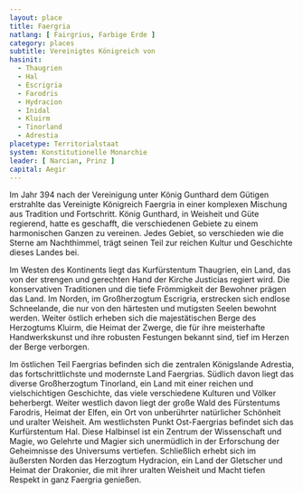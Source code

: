 ```yaml
---
layout: place
title: Faergria
natlang: [ Fairgrius, Farbige Erde ]
category: places
subtitle: Vereinigtes Königreich von
hasinit:
  - Thaugrien
  - Hal
  - Escrigria
  - Farodris
  - Hydracion
  - Inidal
  - Kluirm
  - Tinorland
  - Adrestia
placetype: Territorialstaat
system: Konstitutionelle Monarchie
leader: [ Narcian, Prinz ]
capital: Aegir
---
```


Im Jahr 394 nach der Vereinigung unter König Gunthard dem Gütigen erstrahlte das Vereinigte Königreich Faergria in einer
komplexen Mischung aus Tradition und Fortschritt. König Gunthard, in Weisheit und Güte regierend, hatte es geschafft,
die verschiedenen Gebiete zu einem harmonischen Ganzen zu vereinen. Jedes Gebiet, so verschieden wie die Sterne am
Nachthimmel, trägt seinen Teil zur reichen Kultur und Geschichte dieses Landes bei.

Im Westen des Kontinents liegt das Kurfürstentum Thaugrien, ein Land, das von der strengen und gerechten Hand der Kirche
Justicias regiert wird. Die konservativen Traditionen und die tiefe Frömmigkeit der Bewohner prägen das Land. Im Norden,
im Großherzogtum Escrigria, erstrecken sich endlose Schneelande, die nur von den härtesten und mutigsten Seelen bewohnt
werden. Weiter östlich erheben sich die majestätischen Berge des Herzogtums Kluirm, die Heimat der Zwerge, die für ihre
meisterhafte Handwerkskunst und ihre robusten Festungen bekannt sind, tief im Herzen der Berge verborgen.

Im östlichen Teil Faergrias befinden sich die zentralen Königslande Adrestia, das fortschrittlichste und modernste Land
Faergrias. Südlich davon liegt das diverse Großherzogtum Tinorland, ein Land mit einer reichen und vielschichtigen
Geschichte, das viele verschiedene Kulturen und Völker beherbergt. Weiter westlich davon liegt der große Wald des
Fürstentums Farodris, Heimat der Elfen, ein Ort von unberührter natürlicher Schönheit und uralter Weisheit. Am
westlichsten Punkt Ost-Faergrias befindet sich das Kurfürstentum Hal. Diese Halbinsel ist ein Zentrum der Wissenschaft
und Magie, wo Gelehrte und Magier sich unermüdlich in der Erforschung der Geheimnisse des Universums vertiefen.
Schließlich erhebt sich im äußersten Norden das Herzogtum Hydracion, ein Land der Gletscher und Heimat der Drakonier,
die mit ihrer uralten Weisheit und Macht tiefen Respekt in ganz Faergria genießen.